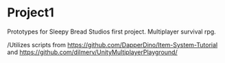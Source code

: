 # Project1

Prototypes for Sleepy Bread Studios first project. Multiplayer survival rpg.


/Utilizes scripts from https://github.com/DapperDino/Item-System-Tutorial and https://github.com/dilmerv/UnityMultiplayerPlayground/
